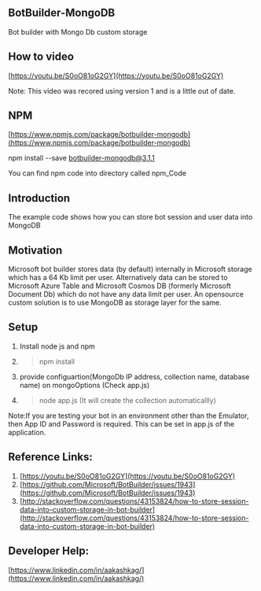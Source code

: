 
## BotBuilder-MongoDB
Bot builder with Mongo Db custom storage

## How to video
[https://youtu.be/S0oO81oG2GY](https://youtu.be/S0oO81oG2GY)

Note: This video was recored using version 1 and is a little out of date. 

## NPM
[https://www.npmjs.com/package/botbuilder-mongodb](https://www.npmjs.com/package/botbuilder-mongodb)

npm install --save botbuilder-mongodb@3.1.1

You can find npm code into directory called npm_Code

## Introduction 
The example code shows how you can store bot session and user data into MongoDB

## Motivation
Microsoft bot builder stores data (by default) internally in Microsoft storage which has a 64 Kb limit per user. Alternatively data can be stored to Microsoft Azure Table and Microsoft Cosmos DB (formerly Microsoft Document Db) which do not have any data limit per user.
An opensource custom solution is to use MongoDB as storage layer for the same.

## Setup
1) Install node js and npm

2) > npm install 

3) provide configuartion(MongoDb IP address, collection name, database name) on mongoOptions (Check app.js)

4) > node app.js (It will create the collection automaticallly)

Note:If you are testing your bot in an environment other than the Emulator, then App ID and Password is required. This can be set in app.js of the application.


## Reference Links:
1. [https://youtu.be/S0oO81oG2GY](https://youtu.be/S0oO81oG2GY)
2. [https://github.com/Microsoft/BotBuilder/issues/1943](https://github.com/Microsoft/BotBuilder/issues/1943)
3. [http://stackoverflow.com/questions/43153824/how-to-store-session-data-into-custom-storage-in-bot-builder](http://stackoverflow.com/questions/43153824/how-to-store-session-data-into-custom-storage-in-bot-builder)

## Developer Help:
 [https://www.linkedin.com/in/aakashkag/](https://www.linkedin.com/in/aakashkag/)

